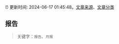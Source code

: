 :alarm_clock: 更新时间: 2024-06-17 01:45:48。[文章来源](/README.md)、[文章分类](/TAGS.md)

## 报告


> 关键字：`报告`、`月报`



